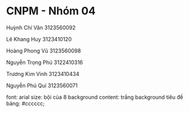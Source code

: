 # CNPM - Nhóm 04

Huỳnh Chí Văn    	3123560092

Lê Khang Huy	    3123410120

Hoàng Phong Vũ  	3123560098

Nguyễn Trọng Phú  3122410316

Trương Kim Vinh	  3123410434

Nguyễn Phú Quí	  3123560071

font: arial
size: bội của 8
background content: trắng
background tiêu đề bảng: #cccccc;
 